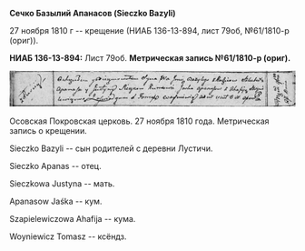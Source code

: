 **Сечко Базылий Апанасов (Sieczko Bazyli)**

27 ноября 1810 г -- крещение (НИАБ 136-13-894, лист 79об, №61/1810-р
(ориг)).

**НИАБ 136-13-894:** Лист 79об. **Метрическая запись №61/1810-р
(ориг).**

![](./media/9cc2c1bc4cd0ae71ebe037155f1082506d59f2ef.png)

Осовская Покровская церковь. 27 ноября 1810 года. Метрическая запись о
крещении.

Sieczko Bazyli -- сын родителей с деревни Лустичи.

Sieczko Apanas -- отец.

Sieczkowa Justyna -- мать.

Apanasow Jaśka -- кум.

Szapielewiczowa Ahafija -- кума.

Woyniewicz Tomasz -- ксёндз.
